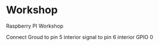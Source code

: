 # Workshop
Raspberry PI Workshop

Connect 
Groud to pin 5 interior
signal to pin 6 interior GPIO 0


